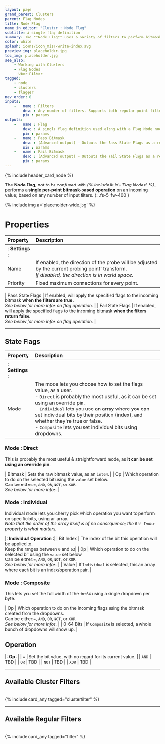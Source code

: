 ```yaml
---
layout: page
grand_parent: Clusters
parent: Flag Nodes
title: Node Flag
name_in_editor: "Cluster : Node Flag"
subtitle: A single flag definition
summary: The **Node Flag** uses a variety of filters to perform bitmask-based flag operations that can be set in three modes; Direct, Individual, or Composite, with various logical operations like AND, OR, NOT, and XOR.
color: white
splash: icons/icon_misc-write-index.svg
preview_img: placeholder.jpg
toc_img: placeholder.jpg
see_also:
    - Working with Clusters
    - Flag Nodes
    - Uber Filter
tagged: 
    - node
    - clusters
    - flagger
nav_order: 0
inputs:
    -   name : Filters 
        desc : Any number of filters. Supports both regular point filters as well as special cluster filters.
        pin : params
outputs:
    -   name : Flag
        desc : A single flag definition used along with a Flag Node node.
        pin : params
    -   name : Pass Bitmask
        desc : (Advanced output) - Outputs the Pass State Flags as a re-usable bitmask.
        pin : params
    -   name : Fail Bitmask
        desc : (Advanced output) - Outputs the Fail State Flags as a re-usable bitmask.
        pin : params
---
```


{% include header_card_node %}

The **Node Flag**, *not to be confused with  {% include lk id='Flag Nodes' %}*, performs a **single per-point bitmask-based operation** on an incoming value; based on any number of input filters.
{: .fs-5 .fw-400 } 

{% include img a='placeholder-wide.jpg' %}

# Properties

| Property       | Description          |
|:-------------|:------------------|
|: **Settings** :|
| Name          | If enabled, the direction of the probe will be adjusted by the current probing point' transform.<br>*If disabled, the direction is in world space.* |
| Priority           | Fixed maximum connections for every point. |

| Pass State Flags           | If enabled, will apply the specified flags to the incoming bitmask **when the filters are true.**<br>*See below for more infos on flag operation.* |
| Fail State Flags           | If enabled, will apply the specified flags to the incoming bitmask **when the filters return false.**<br>*See below for more infos on flag operation.* |

---
## State Flags

| Property       | Description          |
|:-------------|:------------------|
|: **Settings** :|
| Mode          | The mode lets you choose how to set the flags value, as a user.<br>- `Direct` is probably the most useful, as it can be set using an override pin.<br>- `Individual` lets you use an array where you can set individual bits by their position (index), and whether they're true or false.<br>- `Composite` lets you set individual bits using dropdowns. |


### Mode : Direct

This is probably the most useful & straightforward mode, as **it can be set using an override pin**.

| Bitmask           | Sets the raw bitmask value, as an `int64`. |
| Op           | Which operation to do on the selected bit using the `value` set below.<br>Can be either:`=`, `AND`, `OR`, `NOT`, or `XOR`.<br>*See below for more infos.* |

### Mode : Individual

Individual mode lets you cherry pick which operation you want to perform on specific bits, using an array.  
*Note that the order of the array itself is of no consequence; the `Bit Index` property is what matters.*

|: **Individual Operation** :|
| Bit Index          | The index of the bit this operation will be applied to.<br>Keep the ranges between `0` and `63`|
| Op           | Which operation to do on the selected bit using the `value` set below.<br>Can be either:`=`, `AND`, `OR`, `NOT`, or `XOR`.<br>*See below for more infos.* |
| Value           | If `Individual` is selected, this an array where each bit is an index/operation pair. |

### Mode : Composite

This lets you set the full width of the `int64` using a single dropdown per byte.  

| Op           | Which operation to do on the incoming flags using the bitmask created from the dropdowns.<br>Can be either:`=`, `AND`, `OR`, `NOT`, or `XOR`.<br>*See below for more infos.* |
| 0-64 Bits           | If `Composite` is selected, a whole bunch of dropdowns will show up. |

## Operation

|: **Op** :|
| `=`          | Set the bit value, with no regard for its current value. |
| `AND`           | TBD |
| `OR`           | TBD |
| `NOT`           | TBD |
| `XOR`           | TBD |

---
## Available Cluster Filters
<br>
{% include card_any tagged="clusterfilter" %}

---
## Available Regular Filters
<br>
{% include card_any tagged="filter" %}